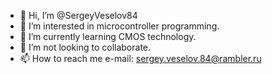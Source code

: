 - 👋 Hi, I’m @SergeyVeselov84
- 👀 I’m interested in microcontroller programming.
- 🌱 I’m currently learning СMOS technology.
- 💞️ I’m not looking to collaborate. 
- 📫 How to reach me e-mail: sergey.veselov.84@rambler.ru

<!---
SergeyVeselov84/SergeyVeselov84 is a ✨ special ✨ repository because its `README.md` (this file) appears on your GitHub profile.
You can click the Preview link to take a look at your changes.
--->
